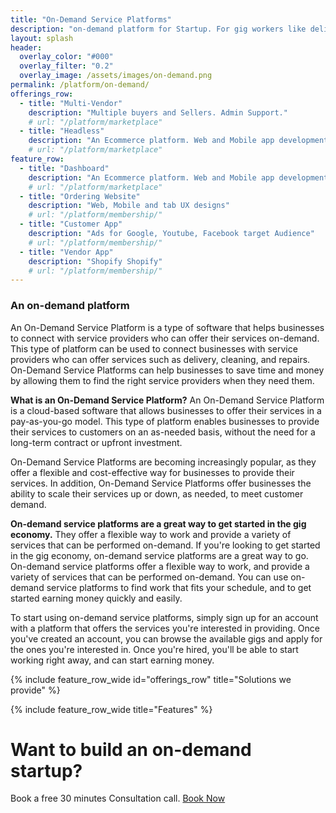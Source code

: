 ```yaml
---
title: "On-Demand Service Platforms"
description: "on-demand platform for Startup. For gig workers like delivery, ride sharing, services"
layout: splash
header:
  overlay_color: "#000"
  overlay_filter: "0.2"
  overlay_image: /assets/images/on-demand.png
permalink: /platform/on-demand/
offerings_row:
  - title: "Multi-Vendor"
    description: "Multiple buyers and Sellers. Admin Support."
    # url: "/platform/marketplace"
  - title: "Headless"
    description: "An Ecommerce platform. Web and Mobile app development"
    # url: "/platform/marketplace"
feature_row:
  - title: "Dashboard"
    description: "An Ecommerce platform. Web and Mobile app development"
    # url: "/platform/marketplace"
  - title: "Ordering Website"
    description: "Web, Mobile and tab UX designs"
    # url: "/platform/membership/"
  - title: "Customer App"
    description: "Ads for Google, Youtube, Facebook target Audience"
    # url: "/platform/membership/"
  - title: "Vendor App"
    description: "Shopify Shopify"
    # url: "/platform/membership/"
---
```


### An on-demand platform

An On-Demand Service Platform is a type of software that helps businesses to connect with service providers who can offer their services on-demand. This type of platform can be used to connect businesses with service providers who can offer services such as delivery, cleaning, and repairs. On-Demand Service Platforms can help businesses to save time and money by allowing them to find the right service providers when they need them.

**What is an On-Demand Service Platform?**
An On-Demand Service Platform is a cloud-based software that allows businesses to offer their services in a pay-as-you-go model. This type of platform enables businesses to provide their services to customers on an as-needed basis, without the need for a long-term contract or upfront investment.

On-Demand Service Platforms are becoming increasingly popular, as they offer a flexible and cost-effective way for businesses to provide their services. In addition, On-Demand Service Platforms offer businesses the ability to scale their services up or down, as needed, to meet customer demand.

**On-demand service platforms are a great way to get started in the gig economy.** 
They offer a flexible way to work and provide a variety of services that can be performed on-demand.
If you're looking to get started in the gig economy, on-demand service platforms are a great way to go. On-demand service platforms offer a flexible way to work, and provide a variety of services that can be performed on-demand. You can use on-demand service platforms to find work that fits your schedule, and to get started earning money quickly and easily.

To start using on-demand service platforms, simply sign up for an account with a platform that offers the services you're interested in providing. Once you've created an account, you can browse the available gigs and apply for the ones you're interested in. Once you're hired, you'll be able to start working right away, and can start earning money.


{% include feature_row_wide id="offerings_row" title="Solutions we provide" %}

{% include feature_row_wide title="Features" %}

# Want to build an on-demand startup?

Book a free 30 minutes Consultation call.  [Book Now](mailto:sandesh.soni@songpoem.com)

